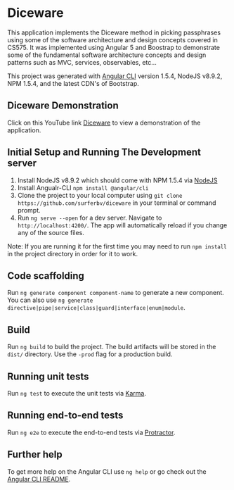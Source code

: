 # Diceware

This application implements the Diceware method in picking passphrases using some of the software architecture and design concepts covered in CS575. It was implemented using Angular 5 and Boostrap to demonstrate some of the fundamental software architecture concepts and design patterns such as MVC, services, observables, etc...

This project was generated with [Angular CLI](https://github.com/angular/angular-cli) version 1.5.4, NodeJS v8.9.2, NPM 1.5.4, and the latest CDN's of Bootstrap.


## Diceware Demonstration
Click on this YouTube link [Diceware](https://www.youtube.com/watch?v=rlnDk_wzl18) to view a demonstration of the application. 

## Initial Setup and Running The Development server

1. Install NodeJS v8.9.2 which should come with NPM 1.5.4 via [NodeJS](https://nodejs.org/en/download/)
2. Install Angualr-CLI `npm install @angular/cli`
3. Clone the project to your local computer using `git clone https://github.com/surferbv/diceware` in your terminal or command prompt.
4. Run `ng serve --open` for a dev server. Navigate to `http://localhost:4200/`. The app will automatically reload if you change any of the source files.

Note: If you are running it for the first time you may need to run `npm install` in the project directory in order for it to work.

## Code scaffolding

Run `ng generate component component-name` to generate a new component. You can also use `ng generate directive|pipe|service|class|guard|interface|enum|module`.

## Build

Run `ng build` to build the project. The build artifacts will be stored in the `dist/` directory. Use the `-prod` flag for a production build.

## Running unit tests

Run `ng test` to execute the unit tests via [Karma](https://karma-runner.github.io).

## Running end-to-end tests

Run `ng e2e` to execute the end-to-end tests via [Protractor](http://www.protractortest.org/).

## Further help

To get more help on the Angular CLI use `ng help` or go check out the [Angular CLI README](https://github.com/angular/angular-cli/blob/master/README.md).
